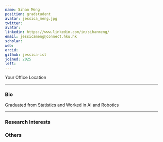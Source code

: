 ```yaml
---
name: Sihan Meng
position: gradstudent
avatar: jessica_meng.jpg
twitter: 
avatar:
linkedin: https://www.linkedin.com/in/sihanmeng/
email: jessicameng@connect.hku.hk
scholar: 
web: 
orcid: 
github: jessica-isl
joined: 2025
left: 
---
```



<i class="fa fa-building"></i> Your Office Location 
<br>

<hr>

### Bio

Graduated from Statistics and Worked in AI and Robotics 

<hr>

### Research Interests


### Others
